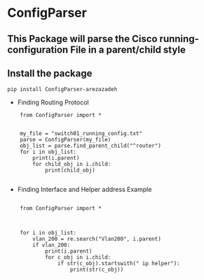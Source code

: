 # ConfigParser
## This Package will parse the Cisco running-configuration File in a parent/child style

## Install the package 

`pip install ConfigParser-arezazadeh`

* Finding Routing Protocol
```
    from ConfigParser import *
    
    
    my_file = "switch01_running_config.txt"
    parse = ConfigParser(my_file)
    obj_list = parse.find_parent_child("^router")
    for i in obj_list:
        print(i.parent)
        for child_obj in i.child:
            print(child_obj)
 
 ```
 * Finding Interface and Helper address Example 
```

    from ConfigParser import *



    for i in obj_list:
        vlan_200 = re.search("Vlan200", i.parent)
        if vlan_200:
            print(i.parent)
            for c_obj in i.child:
                if str(c_obj).startswith(" ip helper"):
                    print(str(c_obj))
```
